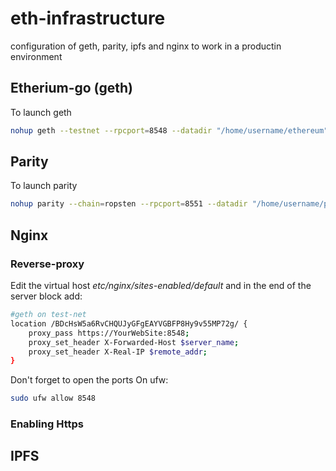 # eth-infrastructure
configuration of geth, parity, ipfs and nginx to work in a productin environment

## Etherium-go (geth)

To launch geth 
```sh
nohup geth --testnet --rpcport=8548 --datadir "/home/username/ethereum" --fast --port=30306 --rpc --rpccorsdomain "*" --rpcaddr "0.0.0.0" > /dev/null 2>/home/username/gethLog &
```

## Parity

To launch parity 

```sh
nohup parity --chain=ropsten --rpcport=8551 --datadir "/home/username/parity" --port=30309 --dapps-port=8082 --geth > /dev/null 2>/home/username/parityLog &
```

## Nginx

### Reverse-proxy 
Edit the virtual host *etc/nginx/sites-enabled/default* and in the end of the server block add:

```sh
#geth on test-net
location /BDcHsW5a6RvCHQUJyGFgEAYVGBFP8Hy9v55MP72g/ {
	proxy_pass https://YourWebSite:8548;
	proxy_set_header X-Forwarded-Host $server_name;
	proxy_set_header X-Real-IP $remote_addr;
}
```
Don't forget to open the ports
On ufw:

```sh
sudo ufw allow 8548
```

### Enabling Https 



## IPFS

